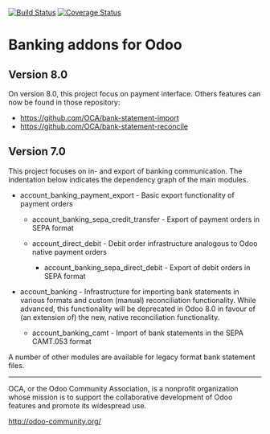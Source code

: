[![Build Status](https://travis-ci.org/OCA/banking.svg?branch=8.0)](https://travis-ci.org/OCA/banking)
[![Coverage Status](https://coveralls.io/repos/OCA/banking/badge.png?branch=8.0)](https://coveralls.io/r/OCA/banking?branch=8.0)

Banking addons for Odoo
=======================

Version 8.0
-----------

On version 8.0, this project focus on payment interface. Others features can now be found in those repository:

 * https://github.com/OCA/bank-statement-import
 * https://github.com/OCA/bank-statement-reconcile

Version 7.0
-----------

This project focuses on in- and export of banking communication. The indentation below indicates
the dependency graph of the main modules.

- account_banking_payment_export - Basic export functionality of payment orders

    - account_banking_sepa_credit_transfer - Export of payment orders in SEPA format

    - account_direct_debit - Debit order infrastructure analogous to Odoo native payment orders

        - account_banking_sepa_direct_debit - Export of debit orders in SEPA format

- account_banking - Infrastructure for importing bank statements in various formats and custom (manual)
reconciliation functionality. While advanced, this functionality will be deprecated in Odoo 8.0 in favour
of (an extension of) the new, native reconciliation functionality.

    - account_banking_camt - Import of bank statements in the SEPA CAMT.053 format

A number of other modules are available for legacy format bank statement files.

----

OCA, or the Odoo Community Association, is a nonprofit organization whose 
mission is to support the collaborative development of Odoo features and 
promote its widespread use.

http://odoo-community.org/

